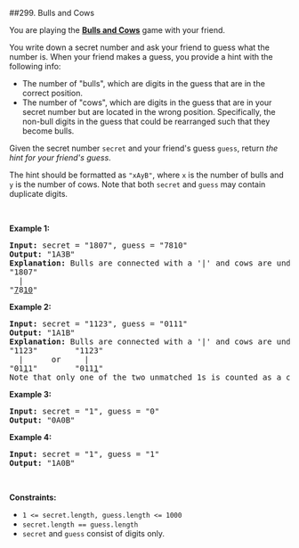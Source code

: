##299. Bulls and Cows
<p>You are playing the <strong><a href="https://en.wikipedia.org/wiki/Bulls_and_Cows" target="_blank">Bulls and Cows</a></strong> game with your friend.</p>

<p>You write down a secret number and ask your friend to guess what the number is. When your friend makes a guess, you provide a hint with the following info:</p>

<ul>
	<li>The number of &quot;bulls&quot;, which are digits in the guess that are in the correct position.</li>
	<li>The number of &quot;cows&quot;, which are digits in the guess that are in your secret number but are located in the wrong position. Specifically, the non-bull digits in the guess that could be rearranged such that they become bulls.</li>
</ul>

<p>Given the secret number <code>secret</code> and your friend&#39;s guess <code>guess</code>, return <em>the hint for your friend&#39;s guess</em>.</p>

<p>The hint should be formatted as <code>&quot;xAyB&quot;</code>, where <code>x</code> is the number of bulls and <code>y</code> is the number of cows. Note that both <code>secret</code> and <code>guess</code> may contain duplicate digits.</p>

<p>&nbsp;</p>
<p><strong>Example 1:</strong></p>

<pre>
<strong>Input:</strong> secret = &quot;1807&quot;, guess = &quot;7810&quot;
<strong>Output:</strong> &quot;1A3B&quot;
<strong>Explanation:</strong> Bulls are connected with a &#39;|&#39; and cows are underlined:
&quot;1807&quot;
  |
&quot;<u>7</u>8<u>10</u>&quot;</pre>

<p><strong>Example 2:</strong></p>

<pre>
<strong>Input:</strong> secret = &quot;1123&quot;, guess = &quot;0111&quot;
<strong>Output:</strong> &quot;1A1B&quot;
<strong>Explanation:</strong> Bulls are connected with a &#39;|&#39; and cows are underlined:
&quot;1123&quot;        &quot;1123&quot;
  |      or     |
&quot;01<u>1</u>1&quot;        &quot;011<u>1</u>&quot;
Note that only one of the two unmatched 1s is counted as a cow since the non-bull digits can only be rearranged to allow one 1 to be a bull.
</pre>

<p><strong>Example 3:</strong></p>

<pre>
<strong>Input:</strong> secret = &quot;1&quot;, guess = &quot;0&quot;
<strong>Output:</strong> &quot;0A0B&quot;
</pre>

<p><strong>Example 4:</strong></p>

<pre>
<strong>Input:</strong> secret = &quot;1&quot;, guess = &quot;1&quot;
<strong>Output:</strong> &quot;1A0B&quot;
</pre>

<p>&nbsp;</p>
<p><strong>Constraints:</strong></p>

<ul>
	<li><code>1 &lt;= secret.length, guess.length &lt;= 1000</code></li>
	<li><code>secret.length == guess.length</code></li>
	<li><code>secret</code> and <code>guess</code> consist of digits only.</li>
</ul>
